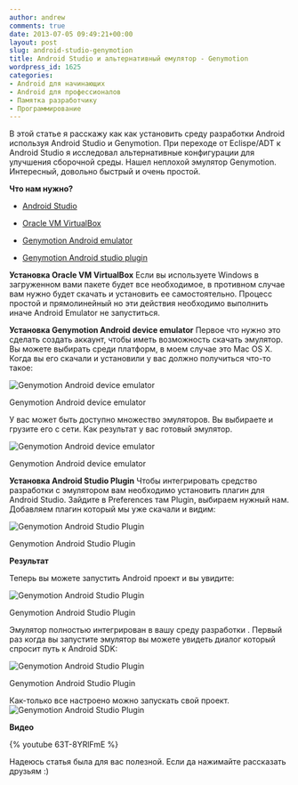 ```yaml
---
author: andrew
comments: true
date: 2013-07-05 09:49:21+00:00
layout: post
slug: android-studio-genymotion
title: Android Studio и альтернативный емулятор - Genymotion
wordpress_id: 1625
categories:
- Android для начинающих
- Android для профессионалов
- Памятка разработчику
- Программирование
---
```


В этой статье я расскажу как как установить среду разработки Android используя Android Studio и Genymotion. При переходе от Eclispe/ADT к Android Studio я исследовал альтернативные конфигурации для улучшения сборочной среды. Нашел неплохой эмулятор Genymotion. Интересный, довольно быстрый и очень простой.





**Что нам нужно?**




<!-- more -->



  * [Android Studio](http://android-helper.com.ua/android-studio/)



  * [Oracle VM VirtualBox](https://www.virtualbox.org/wiki/Downloads)



  * [Genymotion Android emulator](http://www.genymotion.com/)



  * [Genymotion Android studio plugin](http://www.genymotion.com/)






**Установка Oracle VM VirtualBox** Если вы используете Windows в загруженном вами пакете будет все необходимое, в противном случае вам нужно будет скачать и установить ее самостоятельно. Процесс простой и прямолинейный но эти действия необходимо выполнить иначе Android Emulator не запуститься.





**Установка Genymotion Android device emulator** Первое что нужно это сделать создать аккаунт, чтобы иметь возможность скачать эмулятор. Вы можете выбирать среди платформ, в моем случае это Mac OS X. Когда вы его скачали и установили у вас должно получиться что-то такое:



![Genymotion Android device emulator](https://lh4.googleusercontent.com/-XTLtY_Lu-uo/UdZ1ohxTDpI/AAAAAAAAIxU/UHNpDYatWSE/w878-h549-no/emulator1.png)  
  
Genymotion Android device emulator



У вас может быть доступно множество эмуляторов. Вы выбираете и грузите его с сети. Как результат у вас готовый эмулятор.



![Genymotion Android device emulator](https://lh3.googleusercontent.com/-bSICk3KwvT0/UdZ1oresDZI/AAAAAAAAIxE/VXQYFWzmdBs/w878-h549-no/emulator2.png)  
  
Genymotion Android device emulator



**Установка Android Studio Plugin** Чтобы интегрировать средство разработки с эмулятором вам необходимо установить плагин для Android Studio. Зайдите в Preferences там Plugin, выбираем нужный нам. Добавляем плагин который мы уже скачали и видим:



![Genymotion Android Studio Plugin](https://lh3.googleusercontent.com/-7ESa9bvI8oY/UdZ1ouyWdyI/AAAAAAAAIxQ/cod9TPdH1Qc/w878-h549-no/emulator3.png)  
  
Genymotion Android Studio Plugin



**Результат**





Теперь вы можете запустить Android проект и вы увидите:



![Genymotion Android Studio Plugin](https://lh4.googleusercontent.com/-pu_27RpWvZI/UdZ1pYXK1xI/AAAAAAAAIxM/qk4W1XYDUw4/w878-h549-no/emulator4_1.png)  
  
Genymotion Android Studio Plugin



Эмулятор полностью интегрирован в вашу среду разработки . Первый раз когда вы запустите эмулятор вы можете увидеть диалог который спросит путь к Android SDK:



![Genymotion Android Studio Plugin](https://lh3.googleusercontent.com/-kJdXolrj9RQ/UdZ1pOHCHFI/AAAAAAAAIxI/L8cSs1wTSNk/w878-h549-no/emulator4.png)  
  
Genymotion Android Studio Plugin



Как-только все настроено можно запускать свой проект. ![Genymotion Android Studio Plugin](https://lh4.googleusercontent.com/-vvfjkEI4RRw/UdZ1ph1p7II/AAAAAAAAIxc/n31dDQvUqj4/w878-h549-no/emulator5.png)





**Видео**



{% youtube 63T-8YRlFmE %}





Надеюсь статья была для вас полезной. Если да нажимайте рассказать друзьям :)

